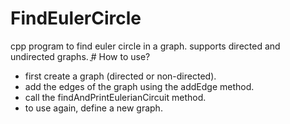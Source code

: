 # FindEulerCircle
cpp program to find euler circle in a graph. supports directed and undirected graphs.
ֳ# How to use?
- first create a graph (directed or non-directed).
- add the edges of the graph using the addEdge method.
- call the findAndPrintEulerianCircuit method.
- to use again, define a new graph.
